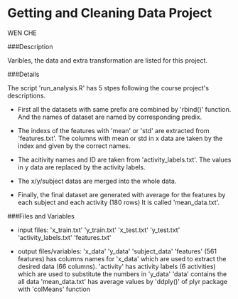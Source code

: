 # Getting and Cleaning Data Project

WEN CHE

###Description

Varibles, the data and extra transformation are listed for this project.

###Details

The script 'run_analysis.R' has 5 stpes following the course project's descriptions.
 
 - First all the datasets with same prefix are combined by 'rbind()' function. 
 And the names of dataset are named by corresponding predix.
 
 - The indexs of the features with 'mean' or 'std' are extracted from 'features.txt'. 
 The columns with mean or std in x data are taken by the index and given by the correct names.
 
 - The acitivity names and ID are taken from 'activity_labels.txt'.
 The values in y data are replaced by the activity labels.
 
 - The x/y/subject datas are merged into the whole data.
 
 - Finally, the final dataset are generated with average for the features by each subject and each activity (180 rows)
 It is called 'mean_data.txt'.
 
###Files and Variables
 
 - input files: 'x_train.txt' 'y_train.txt' 'x_test.txt' 'y_test.txt' 'activity_labels.txt' 'features.txt'
 
 - output files/variables:
               'x_data' 'y_data' 'subject_data'
               'features' (561 features) has columns names for 'x_data' which are used to extract the desired data (66 columns).
               'activity' has activity labels (6 activities) which are used to substitute the numbers in 'y_data'
               'data' contains the all data
               'mean_data.txt' has average values by 'ddply()' of plyr package with 'colMeans' function
 
